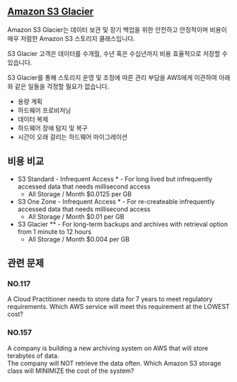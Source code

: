 ## [Amazon S3 Glacier](https://docs.aws.amazon.com/ko_kr/amazonglacier/latest/dev/introduction.html)

Amazon S3 Glacier는 데이터 보관 및 장기 백업을 위한 안전하고 안정적이며 비용이 매우 저렴한 Amazon S3 스토리지 클래스입니다.

S3 Glacier 고객은 데이터를 수개월, 수년 혹은 수십년까지 비용 효율적으로 저장할 수 있습니다.

S3 Glacier를 통해 스토리지 운영 및 조정에 따른 관리 부담을 AWS에게 이관하여 아래와 같은 일들을 걱정할 필요가 없습니다.

   * 용량 계획
   * 하드웨어 프로비저닝
   * 데이터 복제
   * 하드웨어 장애 탐지 및 복구
   * 시간이 오래 걸리는 하드웨어 마이그레이션 

## 비용 비교

   * S3 Standard - Infrequent Access * - For long lived but infrequently accessed data that needs millisecond access
      * All Storage / Month $0.0125 per GB
   * S3 One Zone - Infrequent Access * - For re-createable infrequently accessed data that needs millisecond access
      * All Storage / Month $0.01 per GB
   * S3 Glacier ** - For long-term backups and archives with retrieval option from 1 minute to 12 hours
      * All Storage / Month $0.004 per GB

## 관련 문제

### NO.117 

A Cloud Practitioner needs to store data for 7 years to meet regulatory requirements. Which AWS service will meet this requirement at the LOWEST cost?

### NO.157 
A company is building a new archiving system on AWS that will store terabytes of data. 
<br/>The company will NOT retrieve the data often. Which Amazon S3 storage class will MINIMIZE the cost of the system?
